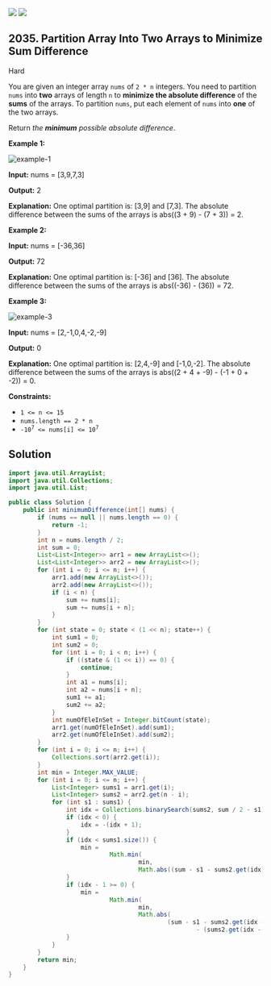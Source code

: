 [![](https://img.shields.io/github/stars/javadev/LeetCode-in-Java?label=Stars&style=flat-square)](https://github.com/javadev/LeetCode-in-Java)
[![](https://img.shields.io/github/forks/javadev/LeetCode-in-Java?label=Fork%20me%20on%20GitHub%20&style=flat-square)](https://github.com/javadev/LeetCode-in-Java/fork)

## 2035\. Partition Array Into Two Arrays to Minimize Sum Difference

Hard

You are given an integer array `nums` of `2 * n` integers. You need to partition `nums` into **two** arrays of length `n` to **minimize the absolute difference** of the **sums** of the arrays. To partition `nums`, put each element of `nums` into **one** of the two arrays.

Return _the **minimum** possible absolute difference_.

**Example 1:**

![example-1](https://assets.leetcode.com/uploads/2021/10/02/ex1.png)

**Input:** nums = [3,9,7,3]

**Output:** 2

**Explanation:** One optimal partition is: [3,9] and [7,3]. The absolute difference between the sums of the arrays is abs((3 + 9) - (7 + 3)) = 2.

**Example 2:**

**Input:** nums = [-36,36]

**Output:** 72

**Explanation:** One optimal partition is: [-36] and [36]. The absolute difference between the sums of the arrays is abs((-36) - (36)) = 72.

**Example 3:**

![example-3](https://assets.leetcode.com/uploads/2021/10/02/ex3.png)

**Input:** nums = [2,-1,0,4,-2,-9]

**Output:** 0

**Explanation:** One optimal partition is: [2,4,-9] and [-1,0,-2]. The absolute difference between the sums of the arrays is abs((2 + 4 + -9) - (-1 + 0 + -2)) = 0.

**Constraints:**

*   `1 <= n <= 15`
*   `nums.length == 2 * n`
*   <code>-10<sup>7</sup> <= nums[i] <= 10<sup>7</sup></code>

## Solution

```java
import java.util.ArrayList;
import java.util.Collections;
import java.util.List;

public class Solution {
    public int minimumDifference(int[] nums) {
        if (nums == null || nums.length == 0) {
            return -1;
        }
        int n = nums.length / 2;
        int sum = 0;
        List<List<Integer>> arr1 = new ArrayList<>();
        List<List<Integer>> arr2 = new ArrayList<>();
        for (int i = 0; i <= n; i++) {
            arr1.add(new ArrayList<>());
            arr2.add(new ArrayList<>());
            if (i < n) {
                sum += nums[i];
                sum += nums[i + n];
            }
        }
        for (int state = 0; state < (1 << n); state++) {
            int sum1 = 0;
            int sum2 = 0;
            for (int i = 0; i < n; i++) {
                if ((state & (1 << i)) == 0) {
                    continue;
                }
                int a1 = nums[i];
                int a2 = nums[i + n];
                sum1 += a1;
                sum2 += a2;
            }
            int numOfEleInSet = Integer.bitCount(state);
            arr1.get(numOfEleInSet).add(sum1);
            arr2.get(numOfEleInSet).add(sum2);
        }
        for (int i = 0; i <= n; i++) {
            Collections.sort(arr2.get(i));
        }
        int min = Integer.MAX_VALUE;
        for (int i = 0; i <= n; i++) {
            List<Integer> sums1 = arr1.get(i);
            List<Integer> sums2 = arr2.get(n - i);
            for (int s1 : sums1) {
                int idx = Collections.binarySearch(sums2, sum / 2 - s1);
                if (idx < 0) {
                    idx = -(idx + 1);
                }
                if (idx < sums1.size()) {
                    min =
                            Math.min(
                                    min,
                                    Math.abs((sum - s1 - sums2.get(idx)) - (sums2.get(idx) + s1)));
                }
                if (idx - 1 >= 0) {
                    min =
                            Math.min(
                                    min,
                                    Math.abs(
                                            (sum - s1 - sums2.get(idx - 1))
                                                    - (sums2.get(idx - 1) + s1)));
                }
            }
        }
        return min;
    }
}
```